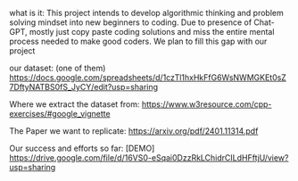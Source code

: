 what is it:
This project intends to develop algorithmic thinking and problem solving mindset into new beginners to coding. Due to presence of Chat-GPT, mostly just copy paste coding solutions and miss the entire mental process needed to make good coders. We plan to fill this gap with our project

our dataset: (one of them)
https://docs.google.com/spreadsheets/d/1czTl1hxHkFfG6WsNWMGKEt0sZ7DftyNATBS0fS_JyCY/edit?usp=sharing

Where we extract the dataset from:
https://www.w3resource.com/cpp-exercises/#google_vignette

The Paper we want to replicate:
https://arxiv.org/pdf/2401.11314.pdf

Our success and efforts so far: 
[DEMO] https://drive.google.com/file/d/16VS0-eSqai0DzzRkLChidrCILdHFftjU/view?usp=sharing
